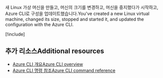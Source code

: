 <span data-ttu-id="49fa3-101">새 Linux 가상 머신을 만들고, 머신의 크기를 변경하고, 머신을 중지했다가 시작하고, Azure CLI로 구성을 업데이트했습니다.</span><span class="sxs-lookup"><span data-stu-id="49fa3-101">You've created a new Linux virtual machine, changed its size, stopped and started it, and updated the configuration with the Azure CLI.</span></span>

<!-- Cleanup sandbox -->
[!include[](../../../includes/azure-sandbox-cleanup.md)]

## <a name="additional-resources"></a><span data-ttu-id="49fa3-102">추가 리소스</span><span class="sxs-lookup"><span data-stu-id="49fa3-102">Additional resources</span></span>

- [<span data-ttu-id="49fa3-103">Azure CLI 개요</span><span class="sxs-lookup"><span data-stu-id="49fa3-103">Azure CLI overview</span></span>](https://docs.microsoft.com/cli/azure/?view=azure-cli-latest)
- [<span data-ttu-id="49fa3-104">Azure CLI 명령 참조</span><span class="sxs-lookup"><span data-stu-id="49fa3-104">Azure CLI command reference</span></span>](https://docs.microsoft.com/cli/azure/reference-index?view=azure-cli-latest)
